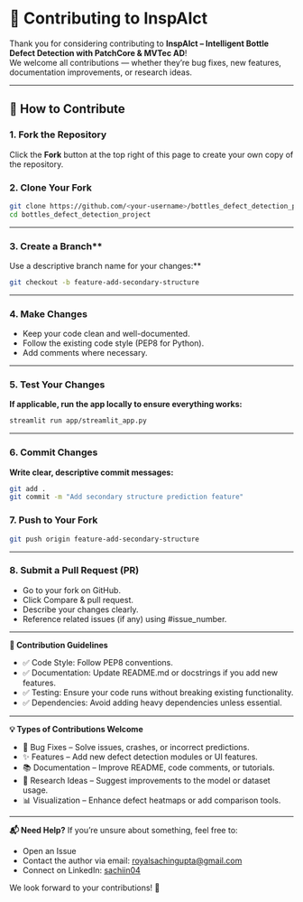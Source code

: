 # 🤝 Contributing to InspAIct

Thank you for considering contributing to **InspAIct – Intelligent Bottle Defect Detection with PatchCore & MVTec AD**!  
We welcome all contributions — whether they’re bug fixes, new features, documentation improvements, or research ideas.

---

## 📌 How to Contribute

### 1. Fork the Repository
Click the **Fork** button at the top right of this page to create your own copy of the repository.

### 2. Clone Your Fork
```bash
git clone https://github.com/<your-username>/bottles_defect_detection_project.git
cd bottles_defect_detection_project
```

---


### 3. Create a Branch**
Use a descriptive branch name for your changes:**
```bash
git checkout -b feature-add-secondary-structure
```

--- 


### 4. Make Changes
- Keep your code clean and well-documented.
- Follow the existing code style (PEP8 for Python).
- Add comments where necessary.

---

### 5. Test Your Changes
**If applicable, run the app locally to ensure everything works:**
```bash
streamlit run app/streamlit_app.py
```

---

### 6. Commit Changes
**Write clear, descriptive commit messages:**
```bash
git add .
git commit -m "Add secondary structure prediction feature"
```

### 7. Push to Your Fork
```bash
git push origin feature-add-secondary-structure
```

---

### 8. Submit a Pull Request (PR)
- Go to your fork on GitHub.
- Click Compare & pull request.
- Describe your changes clearly.
- Reference related issues (if any) using #issue_number.

---

**🧪 Contribution Guidelines**
- ✅ Code Style: Follow PEP8 conventions.
- ✅ Documentation: Update README.md or docstrings if you add new features.
- ✅ Testing: Ensure your code runs without breaking existing functionality.
- ✅ Dependencies: Avoid adding heavy dependencies unless essential.

---

**💡 Types of Contributions Welcome**

- 🐛 Bug Fixes – Solve issues, crashes, or incorrect predictions.
- ✨ Features – Add new defect detection modules or UI features.
- 📚 Documentation – Improve README, code comments, or tutorials.
- 🧠 Research Ideas – Suggest improvements to the model or dataset usage.
- 📊 Visualization – Enhance defect heatmaps or add comparison tools.

---

**📬 Need Help?**
If you’re unsure about something, feel free to:
- Open an Issue
- Contact the author via email: royalsachingupta@gmail.com
- Connect on LinkedIn: [sachiin04](https://www.linkedin.com/in/sachiin04/)

We look forward to your contributions! 🚀

